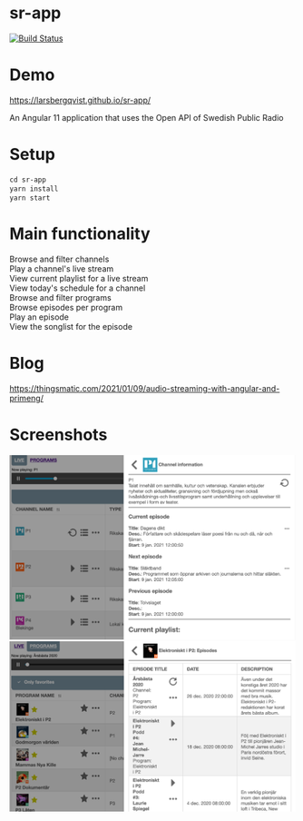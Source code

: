 # sr-app

[![Build Status](https://larsbq.visualstudio.com/SrApp/_apis/build/status/LarsBergqvist.sr-app?branchName=master)](https://larsbq.visualstudio.com/SrApp/_build/latest?definitionId=5&branchName=master)

# Demo

https://larsbergqvist.github.io/sr-app/
 
An Angular 11 application that uses the Open API of Swedish Public Radio

# Setup

```
cd sr-app
yarn install
yarn start

```
# Main functionality

Browse and filter channels  
Play a channel's live stream  
View current playlist for a live stream  
View today's schedule for a channel  
Browse and filter programs  
Browse episodes per program  
Play an episode  
View the songlist for the episode  

# Blog

https://thingsmatic.com/2021/01/09/audio-streaming-with-angular-and-primeng/

# Screenshots

![Alt text](https://github.com/LarsBergqvist/sr-app/blob/master/srapp_screen1.png?raw=true 'Wide screen')
![Alt text](https://github.com/LarsBergqvist/sr-app/blob/master/srapp_screen2.png?raw=true 'Narrow screen')
